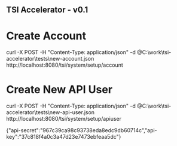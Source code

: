 TSI Accelerator - v0.1
--------------------------------------------------------------------------------------------

# Create Account
curl -X POST -H "Content-Type: application/json" -d @C:\work\tsi-accelerator\tests\new-account.json http://localhost:8080/tsi/system/setup/account

# Create New API User
curl -X POST -H "Content-Type: application/json" -d @C:\work\tsi-accelerator\tests\new-api-user.json http://localhost:8080/tsi/system/setup/apiuser

{"api-secret":"967c39ca98c93738eda8edc9db60714c","api-key":"37c818f4a0c3a47d23e7473ebfeaa5dc"}